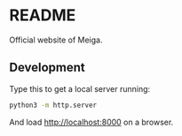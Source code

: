 # README

Official website of Meiga.

## Development

Type this to get a local server running:

```sh
python3 -m http.server
```

And load <http://localhost:8000> on a browser.
